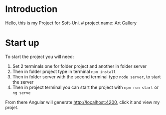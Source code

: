 # Introduction
Hello, this is my Project for Soft-Uni. # project name: Art Gallery
# Start up
To start the project you will need:

1. Set 2 terminals one for folder project and another in folder server
2. Then in folder project type in terminal `npm install`
3. Then in folder server with the second terminal type `node server`, to start the server
4. Then in project terminal you can start the project with `npm run start` or `ng serve`
   
From there Angular will generate <http://localhost:4200>, click it and view my projet.
